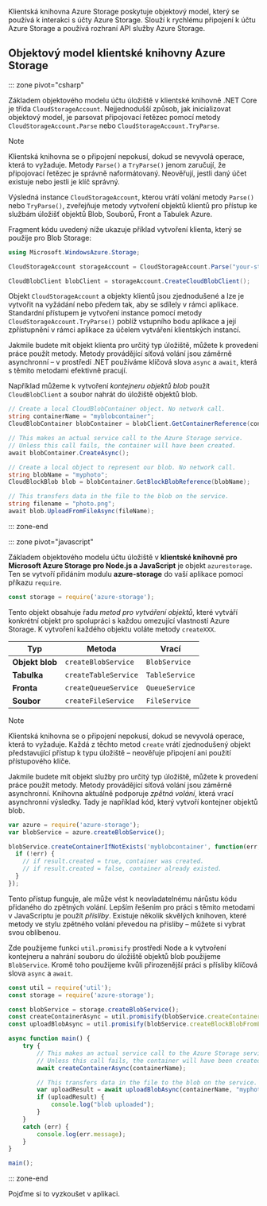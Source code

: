 Klientská knihovna Azure Storage poskytuje objektový model, který se používá k interakci s účty Azure Storage. Slouží k rychlému připojení k účtu Azure Storage a používá rozhraní API služby Azure Storage. 

## <a name="azure-storage-client-library-object-model"></a>Objektový model klientské knihovny Azure Storage

::: zone pivot="csharp"

Základem objektového modelu účtu úložiště v klientské knihovně .NET Core je třída `CloudStorageAccount`. Nejjednodušší způsob, jak inicializovat objektový model, je parsovat připojovací řetězec pomocí metody `CloudStorageAccount.Parse` nebo `CloudStorageAccount.TryParse`.

> [!NOTE]
> Klientská knihovna se o připojení nepokusí, dokud se nevyvolá operace, která to vyžaduje. Metody `Parse()` a `TryParse()` jenom zaručují, že připojovací řetězec je správně naformátovaný. Neověřují, jestli daný účet existuje nebo jestli je klíč správný. 

Výsledná instance `CloudStorageAccount`, kterou vrátí volání metody `Parse()` nebo `TryParse()`, zveřejňuje metody vytvoření objektů klientů pro přístup ke službám úložišť objektů Blob, Souborů, Front a Tabulek Azure. 

Fragment kódu uvedený níže ukazuje příklad vytvoření klienta, který se použije pro Blob Storage:

```csharp
using Microsoft.WindowsAzure.Storage;

CloudStorageAccount storageAccount = CloudStorageAccount.Parse("your-storage-key-connection-string");

CloudBlobClient blobClient = storageAccount.CreateCloudBlobClient();
```

Objekt `CloudStorageAccount` a objekty klientů jsou zjednodušené a lze je vytvořit na vyžádání nebo předem tak, aby se sdílely v rámci aplikace. Standardní přístupem je vytvoření instance pomocí metody `CloudStorageAccount.TryParse()` poblíž vstupního bodu aplikace a její zpřístupnění v rámci aplikace za účelem vytváření klientských instancí.

Jakmile budete mít objekt klienta pro určitý typ úložiště, můžete k provedení práce použít metody. Metody provádějící síťová volání jsou záměrně asynchronní – v prostředí .NET používáme klíčová slova `async` a `await`, která s těmito metodami efektivně pracují.

Například můžeme k vytvoření _kontejneru objektů blob_ použít `CloudBlobClient` a soubor nahrát do úložiště objektů blob.

```csharp
// Create a local CloudBlobContainer object. No network call.
string containerName = "myblobcontainer";
CloudBlobContainer blobContainer = blobClient.GetContainerReference(containerName);

// This makes an actual service call to the Azure Storage service. 
// Unless this call fails, the container will have been created.
await blobContainer.CreateAsync();

// Create a local object to represent our blob. No network call.
string blobName = "myphoto";
CloudBlockBlob blob = blobContainer.GetBlockBlobReference(blobName);

// This transfers data in the file to the blob on the service.
string filename = "photo.png";
await blob.UploadFromFileAsync(fileName);
```

::: zone-end

::: zone pivot="javascript"

Základem objektového modelu účtu úložiště v **klientské knihovně pro Microsoft Azure Storage pro Node.js a JavaScript** je objekt `azurestorage`. Ten se vytvoří přidáním modulu **azure-storage** do vaší aplikace pomocí příkazu `require`.

```javascript
const storage = require('azure-storage');
```

Tento objekt obsahuje řadu _metod pro vytváření objektů_, které vytváří konkrétní objekt pro spolupráci s každou omezující vlastností Azure Storage. K vytvoření každého objektu voláte metody `createXXX`.

| Typ | Metoda | Vrací |
|--------|---------|-------------|
| **Objekt blob** | `createBlobService` | `BlobService` |
| **Tabulka** | `createTableService` | `TableService` |
| **Fronta** | `createQueueService` | `QueueService` |
| **Soubor** | `createFileService` | `FileService` |

> [!NOTE]
> Klientská knihovna se o připojení nepokusí, dokud se nevyvolá operace, která to vyžaduje. Každá z těchto metod `create` vrátí zjednodušený objekt představující přístup k typu úložiště – neověřuje připojení ani použití přístupového klíče.

Jakmile budete mít objekt služby pro určitý typ úložiště, můžete k provedení práce použít metody. Metody provádějící síťová volání jsou záměrně asynchronní. Knihovna aktuálně podporuje _zpětná volání_, která vrací asynchronní výsledky. Tady je například kód, který vytvoří kontejner objektů blob.

```javascript
var azure = require('azure-storage');
var blobService = azure.createBlobService();

blobService.createContainerIfNotExists('myblobcontainer', function(err, result, response) {
  if (!err) {
    // if result.created = true, container was created.
    // if result.created = false, container already existed.
  }
});
```

Tento přístup funguje, ale může vést k neovladatelnému nárůstu kódu přidaného do zpětných volání. Lepším řešením pro práci s těmito metodami v JavaScriptu je použít _přísliby_. Existuje několik skvělých knihoven, které metody ve stylu zpětného volání převedou na přísliby – můžete si vybrat svou oblíbenou.

Zde použijeme funkci `util.promisify` prostředí Node a k vytvoření kontejneru a nahrání souboru do úložiště objektů blob použijeme `BlobService`. Kromě toho použijeme kvůli přirozenější práci s přísliby klíčová slova `async` a `await`.

```javascript
const util = require('util');
const storage = require('azure-storage');

const blobService = storage.createBlobService();
const createContainerAsync = util.promisify(blobService.createContainerIfNotExists).bind(blobService);
const uploadBlobAsync = util.promisify(blobService.createBlockBlobFromLocalFile).bind(blobService);

async function main() {
    try {
        // This makes an actual service call to the Azure Storage service. 
        // Unless this call fails, the container will have been created.
        await createContainerAsync(containerName);

        // This transfers data in the file to the blob on the service.
        var uploadResult = await uploadBlobAsync(containerName, "myphoto", "photo.png");
        if (uploadResult) {
            console.log("blob uploaded");
        }
    }
    catch (err) {
        console.log(err.message);
    }
}

main();
```
::: zone-end

Pojďme si to vyzkoušet v aplikaci.